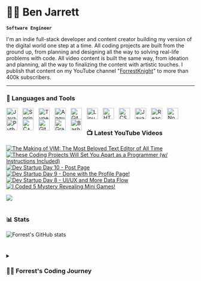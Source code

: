 # 🏄‍♂️ Ben Jarrett

**`Software Engineer`**

I'm an indie full-stack developer and content creator building my version of the digital world one step at a time. All coding projects are built from the ground up, from planning and designing all the way to solving real-life problems with code. All video content is built the same way, from ideation and planning, all the way to finalizing the content with artistic touches. I publish that content on my YouTube channel "[ForrestKnight][youtube]" to more than 400k subscribers.

---

### 🧰 Languages and Tools

<img align="left" alt="Java" width="30px" style="padding-right:10px;" src="https://cdn.jsdelivr.net/gh/devicons/devicon/icons/java/java-original.svg"/>
<img align="left" alt="Spring" width="30px" style="padding-right:10px;" src="https://cdn.jsdelivr.net/gh/devicons/devicon/icons/spring/spring-original.svg" />
<img align="left" alt="TypeScript" width="30px" style="padding-right:10px;" src="https://cdn.jsdelivr.net/gh/devicons/devicon/icons/typescript/typescript-plain.svg" />
<img align="left" alt="Angular" width="30px" style="padding-right:10px;" src="https://cdn.jsdelivr.net/gh/devicons/devicon/icons/angularjs/angularjs-plain.svg" />
<img align="left" alt="Git" width="30px" style="padding-right:10px;" src="https://cdn.jsdelivr.net/gh/devicons/devicon/icons/git/git-original.svg" />
<img align="left" alt="Linux" width="30px" style="padding-right:10px;" src="https://cdn.jsdelivr.net/gh/devicons/devicon/icons/linux/linux-original.svg" />
<img align="left" alt="HTML" width="30px" style="padding-right:10px;" src="https://cdn.jsdelivr.net/gh/devicons/devicon/icons/html5/html5-plain.svg" />
<img align="left" alt="CSS" width="30px" style="padding-right:10px;" src="https://cdn.jsdelivr.net/gh/devicons/devicon/icons/css3/css3-plain.svg" />
<img align="left" alt="JavaScript" width="30px" style="padding-right:10px;" src="https://cdn.jsdelivr.net/gh/devicons/devicon/icons/javascript/javascript-plain.svg" />
<img align="left" alt="React" width="30px" style="padding-right:10px;" src="https://cdn.jsdelivr.net/gh/devicons/devicon/icons/react/react-original.svg" />
<img align="left" alt="NodeJS" width="30px" style="padding-right:10px;" src="https://cdn.jsdelivr.net/gh/devicons/devicon/icons/nodejs/nodejs-original.svg" />
<img align="left" alt="Python" width="30px" style="padding-right:10px;" src="https://cdn.jsdelivr.net/gh/devicons/devicon/icons/python/python-plain.svg" />
<img align="left" alt="C++" width="30px" style="padding-right:10px;" src="https://cdn.jsdelivr.net/gh/devicons/devicon/icons/cplusplus/cplusplus-line.svg" />
<img align="left" alt="GitHub" width="30px" style="padding-right:10px;" src="https://cdn.jsdelivr.net/gh/devicons/devicon/icons/github/github-original.svg" />
<img align="left" alt="Gradle" width="30px" style="padding-right:10px;" src="https://cdn.jsdelivr.net/gh/devicons/devicon/icons/gradle/gradle-plain.svg" />
<img align="left" alt="Bash" width="30px" style="padding-right:10px;" src="https://cdn.jsdelivr.net/gh/devicons/devicon/icons/bash/bash-original.svg" />
<br />

#

### 📺 Latest YouTube Videos

<!-- BEGIN YOUTUBE-CARDS -->
[![The Making of VIM: The Most Beloved Text Editor of All Time](https://ytcards.demolab.com/?id=c6vjFQBlxvY&title=The+Making+of+VIM%3A+The+Most+Beloved+Text+Editor+of+All+Time&lang=en&timestamp=1701961235&background_color=%230d1117&title_color=%23ffffff&stats_color=%23dedede&max_title_lines=1&width=250&border_radius=5&duration=440 "The Making of VIM: The Most Beloved Text Editor of All Time")](https://www.youtube.com/watch?v=c6vjFQBlxvY)
[![These Coding Projects Will Set You Apart as a Programmer (w/ Instructions Included)](https://ytcards.demolab.com/?id=8XVI_Zrvz3c&title=These+Coding+Projects+Will+Set+You+Apart+as+a+Programmer+%28w%2F+Instructions+Included%29&lang=en&timestamp=1701357302&background_color=%230d1117&title_color=%23ffffff&stats_color=%23dedede&max_title_lines=1&width=250&border_radius=5&duration=1268 "These Coding Projects Will Set You Apart as a Programmer (w/ Instructions Included)")](https://www.youtube.com/watch?v=8XVI_Zrvz3c)
[![Dev Startup Day 10 - Post Page](https://ytcards.demolab.com/?id=YuJ6jEb3bOQ&title=Dev+Startup+Day+10+-+Post+Page&lang=en&timestamp=1700917232&background_color=%230d1117&title_color=%23ffffff&stats_color=%23dedede&max_title_lines=1&width=250&border_radius=5&duration=2132 "Dev Startup Day 10 - Post Page")](https://www.youtube.com/watch?v=YuJ6jEb3bOQ)
[![Dev Startup Day 9 - Done with the Profile Page!](https://ytcards.demolab.com/?id=R-1xJTFknc8&title=Dev+Startup+Day+9+-+Done+with+the+Profile+Page%21&lang=en&timestamp=1700571618&background_color=%230d1117&title_color=%23ffffff&stats_color=%23dedede&max_title_lines=1&width=250&border_radius=5&duration=2857 "Dev Startup Day 9 - Done with the Profile Page!")](https://www.youtube.com/watch?v=R-1xJTFknc8)
[![Dev Startup Day 8 - UI/UX and More Data Flow](https://ytcards.demolab.com/?id=bxwybHcbl_4&title=Dev+Startup+Day+8+-+UI%2FUX+and+More+Data+Flow&lang=en&timestamp=1699896604&background_color=%230d1117&title_color=%23ffffff&stats_color=%23dedede&max_title_lines=1&width=250&border_radius=5&duration=4093 "Dev Startup Day 8 - UI/UX and More Data Flow")](https://www.youtube.com/watch?v=bxwybHcbl_4)
[![I Coded 5 Mystery Revealing Mini Games!](https://ytcards.demolab.com/?id=jCem-wZuH34&title=I+Coded+5+Mystery+Revealing+Mini+Games%21&lang=en&timestamp=1699630209&background_color=%230d1117&title_color=%23ffffff&stats_color=%23dedede&max_title_lines=1&width=250&border_radius=5&duration=402 "I Coded 5 Mystery Revealing Mini Games!")](https://www.youtube.com/watch?v=jCem-wZuH34)
<!-- END YOUTUBE-CARDS -->

[<img src="https://custom-icon-badges.demolab.com/badge/-Subscribe%20For%20More-red?style=for-the-badge&logo=video&logoColor=white"/>](https://www.youtube.com/c/fknight?sub_confirmation=1)

#

### 📊 Stats

![Forrest's GitHub stats](https://github-readme-stats.vercel.app/api?username=benjarrett&show_icons=true&theme=gruvbox)

<!-- ![GitHub Streak](https://streak-stats.demolab.com?user=ForrestKnight&theme=gruvbox&border_radius=4.5) -->

#

<details>
 <summary><h3>👨‍💻 Forrest's Coding Journey</h3></summary>
   I started my coding journey as a naive computer science student with a passion to learn everything I could about this programming world - code, unix, linux, theory. And all the while, teaching myself iOS development with a dream to build my own app, but that soon got overshadowed by my desire to excel in Java. A desire that landed me a full-stack software engineering job upon graduation. However, I had another desire I had been pursuing throughout this time - YouTube content creation. I eventually ended up quitting my software engineering job to pursue YouTube full-time, and that has been my focus ever since. But there's something that's always bothered me about my journey - abandoning my dream of building my own app to pursue the safe route, a job. Now I've already taken the leap away from that safety net into this uncomfortable, unexplored world that it being a creator. And it worked out, but again, it became comfortable. It's easier to create a video than go out on a ledge and build my own product. I do have to eat, at the end of the day, but I think it's time. It's time to get uncomfortable again. I have a burning desire to get back on the horse, and fulfill that dream younger me had of building my own app, my own product. And in order to do that, I'll be implmementing a few measures to streamline my YouTube content to focus more time on fulfilling that dream - a dream that I'll be ready to tackle in 2023 due to the measure I'm putting in place now until the end of 2022. Don't wait up, because I'm coming.

[website]: https://fkcodes.com
[youtube]: https://youtube.com/fknight
